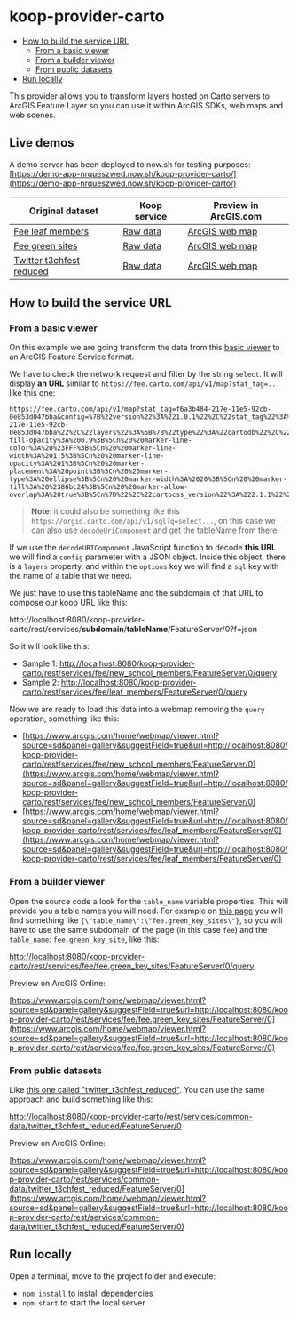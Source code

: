 # koop-provider-carto

<!-- START doctoc generated TOC please keep comment here to allow auto update -->
<!-- DON'T EDIT THIS SECTION, INSTEAD RE-RUN doctoc TO UPDATE -->


- [How to build the service URL](#how-to-build-the-service-url)
  - [From a basic viewer](#from-a-basic-viewer)
  - [From a builder viewer](#from-a-builder-viewer)
  - [From public datasets](#from-public-datasets)
- [Run locally](#run-locally)

<!-- END doctoc generated TOC please keep comment here to allow auto update -->

This provider allows you to transform layers hosted on Carto servers to ArcGIS Feature Layer so you can use it within ArcGIS SDKs, web maps and web scenes.

## Live demos

A demo server has been deployed to now.sh for testing purposes: [https://demo-app-nrqueszwed.now.sh/koop-provider-carto/](https://demo-app-nrqueszwed.now.sh/koop-provider-carto/)

|Original dataset|Koop service|Preview in ArcGIS.com|
|---|---|---|
|[Fee leaf members](https://fee.carto.com/viz/f6a3b484-217e-11e5-92cb-0e853d047bba/embed_map?wmode=opaque)|[Raw data]([https://demo-app-nrqueszwed.now.sh/koop-provider-carto/rest/services/fee/leaf_members/FeatureServer/0/query)|[ArcGIS web map](https://www.arcgis.com/home/webmap/viewer.html?source=sd&panel=gallery&suggestField=true&url=https://demo-app-nrqueszwed.now.sh/koop-provider-carto/rest/services/fee/leaf_members/FeatureServer/0)
|[Fee green sites](https://fee.carto.com/builder/5459e116-668a-11e5-9e6d-0e5b35a699a7/embed)|[Raw data](https://demo-app-nrqueszwed.now.sh/koop-provider-carto/rest/services/fee/fee.green_key_sites/FeatureServer/0)|[ArcGIS web map](https://www.arcgis.com/home/webmap/viewer.html?source=sd&panel=gallery&suggestField=true&url=https://demo-app-nrqueszwed.now.sh/koop-provider-carto/rest/services/fee/fee.green_key_sites/FeatureServer/0)|
|[Twitter t3chfest reduced](https://common-data.cartodb.com/api/v2/sql?q=SELECT%20*%20FROM%20twitter_t3chfest_reduced)|[Raw data](https://demo-app-nrqueszwed.now.sh/koop-provider-carto/rest/services/common-data/twitter_t3chfest_reduced/FeatureServer/0)|[ArcGIS web map](https://www.arcgis.com/home/webmap/viewer.html?source=sd&panel=gallery&suggestField=true&url=https://demo-app-nrqueszwed.now.sh/koop-provider-carto/rest/services/common-data/twitter_t3chfest_reduced/FeatureServer/0)|


## How to build the service URL

### From a basic viewer

On this example we are going transform the data from this [basic viewer](https://fee.carto.com/viz/f6a3b484-217e-11e5-92cb-0e853d047bba/embed_map?wmode=opaque) to an ArcGIS Feature Service format.

We have to check the network request and filter by the string `select`. It will display **an URL** similar to `https://fee.carto.com/api/v1/map?stat_tag=...` like this one:

```
https://fee.carto.com/api/v1/map?stat_tag=f6a3b484-217e-11e5-92cb-0e853d047bba&config=%7B%22version%22%3A%221.0.1%22%2C%22stat_tag%22%3A%22f6a3b484-217e-11e5-92cb-0e853d047bba%22%2C%22layers%22%3A%5B%7B%22type%22%3A%22cartodb%22%2C%22options%22%3A%7B%22sql%22%3A%22SELECT%20*%20FROM%20leaf_members%22%2C%22cartocss%22%3A%22%2F**%20simple%20visualization%20*%2F%5Cn%5Cn%23leaf_members%7B%5Cn%20%20marker-fill-opacity%3A%200.9%3B%5Cn%20%20marker-line-color%3A%20%23FFF%3B%5Cn%20%20marker-line-width%3A%201.5%3B%5Cn%20%20marker-line-opacity%3A%201%3B%5Cn%20%20marker-placement%3A%20point%3B%5Cn%20%20marker-type%3A%20ellipse%3B%5Cn%20%20marker-width%3A%2020%3B%5Cn%20%20marker-fill%3A%20%2386bc24%3B%5Cn%20%20marker-allow-overlap%3A%20true%3B%5Cn%7D%22%2C%22cartocss_version%22%3A%222.1.1%22%2C%22interactivity%22%3A%5B%22cartodb_id%22%5D%2C%22attributes%22%3A%7B%22id%22%3A%22cartodb_id%22%2C%22columns%22%3A%5B%22address%22%2C%22amount_primary_school%22%2C%22amount_students%22%2C%22amount_teachers%22%2C%22country%22%2C%22international_organisation_name%22%2C%22lat%22%2C%22lng%22%2C%22local_organisation_name%22%2C%22national_operator_email%22%2C%22national_operator_name%22%2C%22national_operator_phone%22%2C%22number_of_trees_planted_during_the_academic_year%22%2C%22web%22%2C%22year_joined_leaf%22%2C%22total_number_of_schools%22%2C%22total_number_of_students%22%2C%22total_number_of_teachers%22%5D%7D%7D%7D%5D%7D&callback=_cdbc_1290352312_1
```

> **Note**: it could also be something like this `https://orgid.carto.com/api/v1/sql?q=select...`, on this case we can also use `decodeUriComponent` and get the tableName from there.

If we use the `decodeURIComponent` JavaScript function to decode **this URL** we will find a `config` parameter with a JSON object. Inside this object, there is a `layers` property, and within the `options` key we will find a `sql` key with the name of a table that we need.

We just have to use this tableName and the subdomain of that URL to compose our koop URL like this:

http://localhost:8080/koop-provider-carto/rest/services/**subdomain**/**tableName**/FeatureServer/0?f=json

So it will look like this:

* Sample 1: [http://localhost:8080/koop-provider-carto/rest/services/fee/new_school_members/FeatureServer/0/query](http://localhost:8080/koop-provider-carto/rest/services/fee/new_school_members/FeatureServer/0/query)
* Sample 2: [http://localhost:8080/koop-provider-carto/rest/services/fee/leaf_members/FeatureServer/0/query](http://localhost:8080/koop-provider-carto/rest/services/fee/leaf_members/FeatureServer/0/query)

Now we are ready to load this data into a webmap removing the `query` operation, something like this:

* [https://www.arcgis.com/home/webmap/viewer.html?source=sd&panel=gallery&suggestField=true&url=http://localhost:8080/koop-provider-carto/rest/services/fee/new_school_members/FeatureServer/0](https://www.arcgis.com/home/webmap/viewer.html?source=sd&panel=gallery&suggestField=true&url=http://localhost:8080/koop-provider-carto/rest/services/fee/new_school_members/FeatureServer/0)
* [https://www.arcgis.com/home/webmap/viewer.html?source=sd&panel=gallery&suggestField=true&url=http://localhost:8080/koop-provider-carto/rest/services/fee/leaf_members/FeatureServer/0](https://www.arcgis.com/home/webmap/viewer.html?source=sd&panel=gallery&suggestField=true&url=http://localhost:8080/koop-provider-carto/rest/services/fee/leaf_members/FeatureServer/0)

### From a builder viewer

Open the source code a look for the `table_name` variable properties. This will provide you a table names you will need. For example on [this page](https://fee.carto.com/builder/5459e116-668a-11e5-9e6d-0e5b35a699a7/embed) you will find something like `{\"table_name\":\"fee.green_key_sites\"}`, so you will have to use the same subdomain of the page (in this case `fee`) and the `table_name`: `fee.green_key_site`, like this:

[http://localhost:8080/koop-provider-carto/rest/services/fee/fee.green_key_sites/FeatureServer/0/query](http://localhost:8080/koop-provider-carto/rest/services/fee/fee.green_key_sites/FeatureServer/0/query)

Preview on ArcGIS Online:

[https://www.arcgis.com/home/webmap/viewer.html?source=sd&panel=gallery&suggestField=true&url=http://localhost:8080/koop-provider-carto/rest/services/fee/fee.green_key_sites/FeatureServer/0](https://www.arcgis.com/home/webmap/viewer.html?source=sd&panel=gallery&suggestField=true&url=http://localhost:8080/koop-provider-carto/rest/services/fee/fee.green_key_sites/FeatureServer/0)


### From public datasets

Like [this one called "twitter_t3chfest_reduced"](https://common-data.cartodb.com/api/v2/sql?q=select%20*%20from%20(SELECT%20*%20FROM%20%22twitter_t3chfest_reduced)%22%20as%20_cartodbjs_alias). You can use the same approach and build something like this:

[http://localhost:8080/koop-provider-carto/rest/services/common-data/twitter_t3chfest_reduced/FeatureServer/0](http://localhost:8080/koop-provider-carto/rest/services/common-data/twitter_t3chfest_reduced/FeatureServer/0)

Preview on ArcGIS Online:

[https://www.arcgis.com/home/webmap/viewer.html?source=sd&panel=gallery&suggestField=true&url=http://localhost:8080/koop-provider-carto/rest/services/common-data/twitter_t3chfest_reduced/FeatureServer/0](https://www.arcgis.com/home/webmap/viewer.html?source=sd&panel=gallery&suggestField=true&url=http://localhost:8080/koop-provider-carto/rest/services/common-data/twitter_t3chfest_reduced/FeatureServer/0)

## Run locally

Open a terminal, move to the project folder and execute:

* `npm install` to install dependencies
* `npm start` to start the local server
